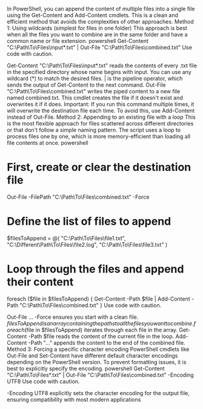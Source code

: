 In PowerShell, you can append the content of multiple files into a single file using the Get-Content and Add-Content cmdlets. This is a clean and efficient method that avoids the complexities of other approaches. 
Method 1: Using wildcards (simplest for files in one folder)
This approach is best when all the files you want to combine are in the same folder and have a common name or file extension. 
powershell
Get-Content "C:\Path\To\Files\input*.txt" | Out-File "C:\Path\To\Files\combined.txt"
Use code with caution.

Get-Content "C:\Path\To\Files\input*.txt" reads the contents of every .txt file in the specified directory whose name begins with input. You can use any wildcard (*) to match the desired files.
| is the pipeline operator, which sends the output of Get-Content to the next command.
Out-File "C:\Path\To\Files\combined.txt" writes the piped content to a new file named combined.txt. This cmdlet creates the file if it doesn't exist and overwrites it if it does. 
Important: If you run this command multiple times, it will overwrite the destination file each time. To avoid this, use Add-Content instead of Out-File. 
Method 2: Appending to an existing file with a loop
This is the most flexible approach for files scattered across different directories or that don't follow a simple naming pattern. The script uses a loop to process files one by one, which is more memory-efficient than loading all file contents at once. 
powershell
# First, create or clear the destination file
Out-File -FilePath "C:\Path\To\Files\combined.txt" -Force

# Define the list of files to append
$filesToAppend = @(
    "C:\Path\To\Files\file1.txt",
    "C:\Different\Path\To\Files\file2.log",
    "C:\Path\To\Files\file3.txt"
)

# Loop through the files and append their content
foreach ($file in $filesToAppend) {
    Get-Content -Path $file | Add-Content -Path "C:\Path\To\Files\combined.txt"
}
Use code with caution.

Out-File ... -Force ensures you start with a clean file.
$filesToAppend is an array containing the paths to all the files you want to combine.
foreach ($file in $filesToAppend) iterates through each file in the array.
Get-Content -Path $file reads the content of the current file in the loop.
Add-Content -Path "..." appends the content to the end of the combined file. 
Method 3: Forcing a specific character encoding
PowerShell cmdlets like Out-File and Set-Content have different default character encodings depending on the PowerShell version. To prevent formatting issues, it is best to explicitly specify the encoding. 
powershell
Get-Content "C:\Path\To\Files\*.txt" | Out-File "C:\Path\To\Files\combined.txt" -Encoding UTF8
Use code with caution.

-Encoding UTF8 explicitly sets the character encoding for the output file, ensuring compatibility with most modern applications
